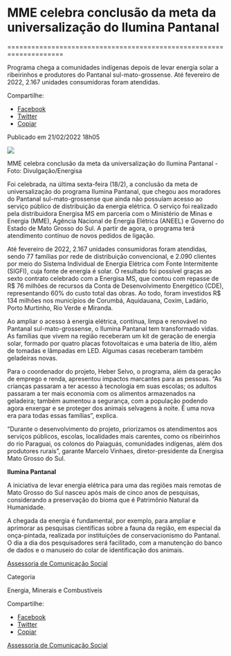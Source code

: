 
# MME celebra conclusão da meta da universalização do Ilumina Pantanal
====================================================================

Programa chega a comunidades indígenas depois de levar energia solar a ribeirinhos e produtores do Pantanal sul-mato-grossense. Até fevereiro de 2022, 2.167 unidades consumidoras foram atendidas.

Compartilhe: 
*   [Facebook](https://www.facebook.com/sharer.php?u=https://www.gov.br/mme/pt-br/assuntos/noticias/mme-celebra-conclusao-da-meta-da-universalizacao-do-ilumina-pantanal)
*    [Twitter](https://twitter.com/share?text=MME%20celebra%20conclus%C3%A3o%20da%20meta%20da%20universaliza%C3%A7%C3%A3o%20do%20Ilumina%20Pantanal&url=https://www.gov.br/mme/resolveuid/c9c3f065eedb41f19ca1c1f06975af49)
*   [Copiar](https://www.gov.br/mme/pt-br/assuntos/noticias/mme-celebra-conclusao-da-meta-da-universalizacao-do-ilumina-pantanal)


Publicado em 21/02/2022 18h05

![ ](https://www.gov.br/mme/pt-br/assuntos/noticias/mme-celebra-conclusao-da-meta-da-universalizacao-do-ilumina-pantanal/mme-celebra-conclusao-da-meta-da-universalizacao-do-ilumina-pantanal/@@images/053b66dd-cb70-47ec-a94b-8d2d84ecf58a.png)

MME celebra conclusão da meta da universalização do Ilumina Pantanal - Foto: Divulgação/Energisa

Foi celebrada, na última sexta-feira (18/2), a conclusão da meta de universalização do programa Ilumina Pantanal, que chegou aos moradores do Pantanal sul-mato-grossense que ainda não possuíam acesso ao serviço público de distribuição da energia elétrica. O serviço foi realizado pela distribuidora Energisa MS em parceria com o Ministério de Minas e Energia (MME), Agência Nacional de Energia Elétrica (ANEEL) e Governo do Estado de Mato Grosso do Sul. A partir de agora, o programa terá atendimento contínuo de novos pedidos de ligação.

Até fevereiro de 2022, 2.167 unidades consumidoras foram atendidas, sendo 77 famílias por rede de distribuição convencional, e 2.090 clientes por meio do Sistema Individual de Energia Elétrica com Fonte Intermitente (SIGFI), cuja fonte de energia é solar. O resultado foi possível graças ao sexto contrato celebrado com a Energisa MS, que contou com repasse de R$ 76 milhões de recursos da Conta de Desenvolvimento Energético (CDE), representando 60% do custo total das obras. Ao todo, foram investidos R$ 134 milhões nos municípios de Corumbá, Aquidauana, Coxim, Ladário, Porto Murtinho, Rio Verde e Miranda.

Ao ampliar o acesso à energia elétrica, contínua, limpa e renovável no Pantanal sul-mato-grossense, o Ilumina Pantanal tem transformado vidas. As famílias que vivem na região receberam um kit de geração de energia solar, formado por quatro placas fotovoltaicas e uma bateria de lítio, além de tomadas e lâmpadas em LED. Algumas casas receberam também geladeiras novas.

Para o coordenador do projeto, Heber Selvo, o programa, além da geração de emprego e renda, apresentou impactos marcantes para as pessoas. “As crianças passaram a ter acesso à tecnologia em suas escolas; os adultos passaram a ter mais economia com os alimentos armazenados na geladeira; também aumentou a segurança, com a população podendo agora enxergar e se proteger dos animais selvagens à noite. É uma nova era para todas essas famílias”, explica. 

“Durante o desenvolvimento do projeto, priorizamos os atendimentos aos serviços públicos, escolas, localidades mais carentes, como os ribeirinhos do rio Paraguai, os colonos do Paiaguás, comunidades indígenas, além dos produtores rurais”, garante Marcelo Vinhaes, diretor-presidente da Energisa Mato Grosso do Sul.

**Ilumina Pantanal**

A iniciativa de levar energia elétrica para uma das regiões mais remotas de Mato Grosso do Sul nasceu após mais de cinco anos de pesquisas, considerando a preservação do bioma que é Patrimônio Natural da Humanidade.

A chegada da energia é fundamental, por exemplo, para ampliar e aprimorar as pesquisas científicas sobre a fauna da região, em especial da onça-pintada, realizada por instituições de conservacionismo do Pantanal. O dia a dia dos pesquisadores será facilitado, com a manutenção do banco de dados e o manuseio do colar de identificação dos animais.

[Assessoria de Comunicação Social](/docs/minas-e-energia/links)

Categoria

Energia, Minerais e Combustíveis

Compartilhe: 
*   [Facebook](https://www.facebook.com/sharer.php?u=https://www.gov.br/mme/pt-br/assuntos/noticias/mme-celebra-conclusao-da-meta-da-universalizacao-do-ilumina-pantanal)
*    [Twitter](https://twitter.com/share?text=MME%20celebra%20conclus%C3%A3o%20da%20meta%20da%20universaliza%C3%A7%C3%A3o%20do%20Ilumina%20Pantanal&url=https://www.gov.br/mme/resolveuid/c9c3f065eedb41f19ca1c1f06975af49)
*   [Copiar](https://www.gov.br/mme/pt-br/assuntos/noticias/mme-celebra-conclusao-da-meta-da-universalizacao-do-ilumina-pantanal)

[Assessoria de Comunicação Social](/docs/minas-e-energia/links)
